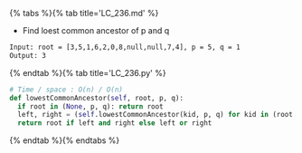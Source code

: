 {% tabs %}{% tab title='LC_236.md' %}

* Find loest common ancestor of p and q

```txt
Input: root = [3,5,1,6,2,0,8,null,null,7,4], p = 5, q = 1
Output: 3
```

{% endtab %}{% tab title='LC_236.py' %}

```py
# Time / space : O(n) / O(n)
def lowestCommonAncestor(self, root, p, q):
  if root in (None, p, q): return root
  left, right = (self.lowestCommonAncestor(kid, p, q) for kid in (root.left, root.right))
  return root if left and right else left or right
```

{% endtab %}{% endtabs %}
